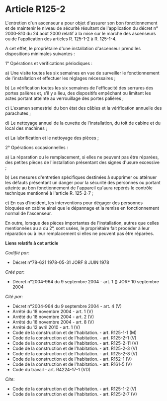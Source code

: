 # Article R125-2

L'entretien d'un ascenseur a pour objet d'assurer son bon fonctionnement et de maintenir le niveau de sécurité résultant de
l'application du décret n° 2000-810 du 24 août 2000 relatif à la mise sur le marché des ascenseurs ou de l'application des
articles R. 125-1-2 à R. 125-1-4. 

A cet effet, le propriétaire d'une installation d'ascenseur prend les dispositions minimales suivantes : 

1° Opérations et vérifications périodiques : 

a) Une visite toutes les six semaines en vue de surveiller le fonctionnement de l'installation et effectuer les réglages
nécessaires ; 

b) La vérification toutes les six semaines de l'efficacité des serrures des portes palières et, s'il y a lieu, des
dispositifs empêchant ou limitant les actes portant atteinte au verrouillage des portes palières ; 

c) L'examen semestriel du bon état des câbles et la vérification annuelle des parachutes ; 

d) Le nettoyage annuel de la cuvette de l'installation, du toit de cabine et du local des machines ; 

e) La lubrification et le nettoyage des pièces ; 

2° Opérations occasionnelles : 

a) La réparation ou le remplacement, si elles ne peuvent pas être réparées, des petites pièces de l'installation présentant
des signes d'usure excessive ; 

b) Les mesures d'entretien spécifiques destinées à supprimer ou atténuer les défauts présentant un danger pour la sécurité
des personnes ou portant atteinte au bon fonctionnement de l'appareil qu'aura repérés le contrôle technique mentionné à
l'article R. 125-2-7 ; 

c) En cas d'incident, les interventions pour dégager des personnes bloquées en cabine ainsi que le dépannage et la remise en
fonctionnement normal de l'ascenseur. 

En outre, lorsque des pièces importantes de l'installation, autres que celles mentionnées au a du 2°, sont usées, le
propriétaire fait procéder à leur réparation ou à leur remplacement si elles ne peuvent pas être réparées.

**Liens relatifs à cet article**

_Codifié par_:

  - Décret n°78-621 1978-05-31 JORF 8 JUIN 1978

_Créé par_:

  - Décret n°2004-964 du 9 septembre 2004 - art. 1 () JORF 10 septembre 2004

_Cité par_:

  - Décret n°2004-964 du 9 septembre 2004 - art. 4 (V)
  - Arrêté du 18 novembre 2004 - art. 1 (V)
  - Arrêté du 18 novembre 2004 - art. 2 (V)
  - Arrêté du 18 novembre 2004 - art. 8 (V)
  - Arrêté du 12 avril 2010 - art. 1 (V)
  - Code de la construction et de l'habitation. - art. R125-1-1 (M)
  - Code de la construction et de l'habitation. - art. R125-2-1 (V)
  - Code de la construction et de l'habitation. - art. R125-2-11 (V)
  - Code de la construction et de l'habitation. - art. R125-2-3 (V)
  - Code de la construction et de l'habitation. - art. R125-2-8 (V)
  - Code de la construction et de l'habitation. - art. R152-1 (V)
  - Code de la construction et de l'habitation. - art. R161-5 (V)
  - Code du travail - art. R4224-17-1 (VD)

_Cite_:

  - Code de la construction et de l'habitation. - art. R125-1-2 (V)
  - Code de la construction et de l'habitation. - art. R125-2-7 (V)
